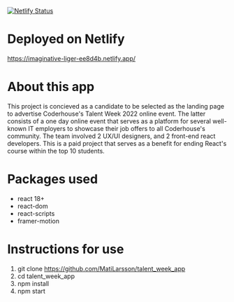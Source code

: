 [![Netlify Status](https://api.netlify.com/api/v1/badges/bf21879a-5622-4f9e-96ff-bb6b77efcde0/deploy-status)](https://app.netlify.com/sites/imaginative-liger-ee8d4b/deploys)

# Deployed on Netlify

https://imaginative-liger-ee8d4b.netlify.app/

# About this app

This project is concieved as a candidate to be selected as the landing page to advertise Coderhouse's Talent Week 2022 online event. The latter consists of a one day online event that serves as a platform for several well-known IT employers to showcase their job offers to all Coderhouse's community.
The team involved 2 UX/UI designers, and 2 front-end react developers.
This is a paid project that serves as a benefit for ending React's course within the top 10 students.

# Packages used

- react 18+
- react-dom
- react-scripts
- framer-motion

# Instructions for use

1. git clone https://github.com/MatiLarsson/talent_week_app
2. cd talent_week_app
3. npm install
4. npm start

<!--

Falta:

Ver paginacion de mayor cantidad de sponsors con responsive

 -->